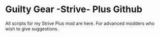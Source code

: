 # Guilty Gear -Strive- Plus Github

All scripts for my Strive Plus mod are here. For advanced modders who wish to give suggestions.
